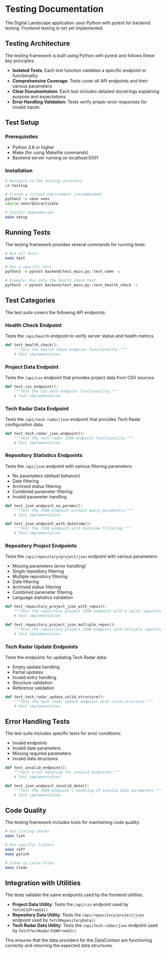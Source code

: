 # Testing Documentation

The Digital Landscape application uses Python with pytest for backend testing. Frontend testing is not yet implemented.

## Testing Architecture

The testing framework is built using Python with pytest and follows these key principles:

- **Isolated Tests**: Each test function validates a specific endpoint or functionality
- **Comprehensive Coverage**: Tests cover all API endpoints and their various parameters
- **Clear Documentation**: Each test includes detailed docstrings explaining purpose and expectations
- **Error Handling Validation**: Tests verify proper error responses for invalid inputs

## Test Setup

### Prerequisites

- Python 3.8 or higher
- Make (for using Makefile commands)
- Backend server running on localhost:5001

### Installation

```bash
# Navigate to the testing directory
cd testing

# Create a virtual environment (recommended)
python3 -m venv venv
source venv/bin/activate

# Install dependencies
make setup
```

## Running Tests

The testing framework provides several commands for running tests:

```bash
# Run all tests
make test

# Run a specific test
python3 -m pytest backend/test_main.py::test_name -v

# Example: Run only the health check test
python3 -m pytest backend/test_main.py::test_health_check -v
```

## Test Categories

The test suite covers the following API endpoints:

### Health Check Endpoint

Tests the `/api/health` endpoint to verify server status and health metrics.

```python
def test_health_check():
    """Test the health check endpoint functionality."""
    # Test implementation
```

### Project Data Endpoint

Tests the `/api/csv` endpoint that provides project data from CSV sources.

```python
def test_csv_endpoint():
    """Test the CSV data endpoint functionality."""
    # Test implementation
```

### Tech Radar Data Endpoint

Tests the `/api/tech-radar/json` endpoint that provides Tech Radar configuration data.

```python
def test_tech_radar_json_endpoint():
    """Test the tech radar JSON endpoint functionality."""
    # Test implementation
```

### Repository Statistics Endpoints

Tests the `/api/json` endpoint with various filtering parameters:

- No parameters (default behavior)
- Date filtering
- Archived status filtering
- Combined parameter filtering
- Invalid parameter handling

```python
def test_json_endpoint_no_params():
    """Test the JSON endpoint without query parameters."""
    # Test implementation

def test_json_endpoint_with_datetime():
    """Test the JSON endpoint with datetime filtering."""
    # Test implementation
```

### Repository Project Endpoints

Tests the `/api/repository/project/json` endpoint with various parameters:

- Missing parameters (error handling)
- Single repository filtering
- Multiple repository filtering
- Date filtering
- Archived status filtering
- Combined parameter filtering
- Language statistics validation

```python
def test_repository_project_json_with_repos():
    """Test the repository project JSON endpoint with a valid repository parameter."""
    # Test implementation

def test_repository_project_json_multiple_repos():
    """Test the repository project JSON endpoint with multiple repositories."""
    # Test implementation
```

### Tech Radar Update Endpoints

Tests the endpoints for updating Tech Radar data:

- Empty update handling
- Partial updates
- Invalid entry handling
- Structure validation
- Reference validation

```python
def test_tech_radar_update_valid_structure():
    """Test the tech radar update endpoint with valid structure."""
    # Test implementation
```

## Error Handling Tests

The test suite includes specific tests for error conditions:

- Invalid endpoints
- Invalid date parameters
- Missing required parameters
- Invalid data structures

```python
def test_invalid_endpoint():
    """Test error handling for invalid endpoints."""
    # Test implementation

def test_json_endpoint_invalid_date():
    """Test the JSON endpoint's handling of invalid date parameters."""
    # Test implementation
```

## Code Quality

The testing framework includes tools for maintaining code quality:

```bash
# Run linting checks
make lint

# Run specific linters
make ruff
make pylint

# Clean up cache files
make clean
```

## Integration with Utilities

The tests validate the same endpoints used by the frontend utilities:

- **Project Data Utility**: Tests the `/api/csv` endpoint used by `fetchCSVFromS3()`
- **Repository Data Utility**: Tests the `/api/repository/project/json` endpoint used by `fetchRepositoryData()`
- **Tech Radar Data Utility**: Tests the `/api/tech-radar/json` endpoint used by `fetchTechRadarJSONFromS3()`

This ensures that the data providers for the DataContext are functioning correctly and returning the expected data structures.
